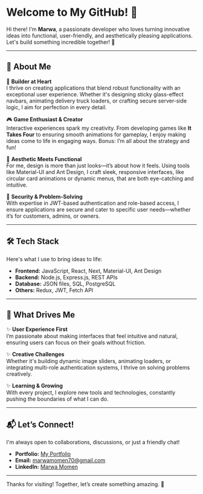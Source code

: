 # Welcome to My GitHub! 👋  

Hi there! I'm **Marwa**, a passionate developer who loves turning innovative ideas into functional, user-friendly, and aesthetically pleasing applications. Let's build something incredible together! 🚀  

---

## 🚀 About Me  

🔧 **Builder at Heart**  
I thrive on creating applications that blend robust functionality with an exceptional user experience. Whether it's designing sticky glass-effect navbars, animating delivery truck loaders, or crafting secure server-side logic, I aim for perfection in every detail.  

🎮 **Game Enthusiast & Creator**  
Interactive experiences spark my creativity. From developing games like **It Takes Four** to ensuring smooth animations for gameplay, I enjoy making ideas come to life in engaging ways. Bonus: I’m all about the strategy and fun!  

🎨 **Aesthetic Meets Functional**  
For me, design is more than just looks—it’s about how it feels. Using tools like Material-UI and Ant Design, I craft sleek, responsive interfaces, like circular card animations or dynamic menus, that are both eye-catching and intuitive.  

🔐 **Security & Problem-Solving**  
With expertise in JWT-based authentication and role-based access, I ensure applications are secure and cater to specific user needs—whether it’s for customers, admins, or owners.

---

## 🛠 Tech Stack  

Here's what I use to bring ideas to life:  

- **Frontend:** JavaScript, React, Next, Material-UI, Ant Design  
- **Backend:** Node.js, Express.js, REST APIs  
- **Database:** JSON files, SQL, PostgreSQL  
- **Others:** Redux, JWT, Fetch API  

---

## 🌟 What Drives Me  

✨ **User Experience First**  
I’m passionate about making interfaces that feel intuitive and natural, ensuring users can focus on their goals without friction.  

✨ **Creative Challenges**  
Whether it's building dynamic image sliders, animating loaders, or integrating multi-role authentication systems, I thrive on solving problems creatively.  

✨ **Learning & Growing**  
With every project, I explore new tools and technologies, constantly pushing the boundaries of what I can do.

---

## 📬 Let’s Connect!  

I'm always open to collaborations, discussions, or just a friendly chat!  

- **Portfolio:** [My Portfolio](https://my-portfolio-five-pied-52.vercel.app/)  
- **Email:** [marwamomen70@gmail.com](mailto:marwamomen70@gmail.com)  
- **LinkedIn:** [Marwa Momen](https://www.linkedin.com/in/marwa-momen-45a3b2312)  

---

Thanks for visiting! Together, let’s create something amazing. 🌟
